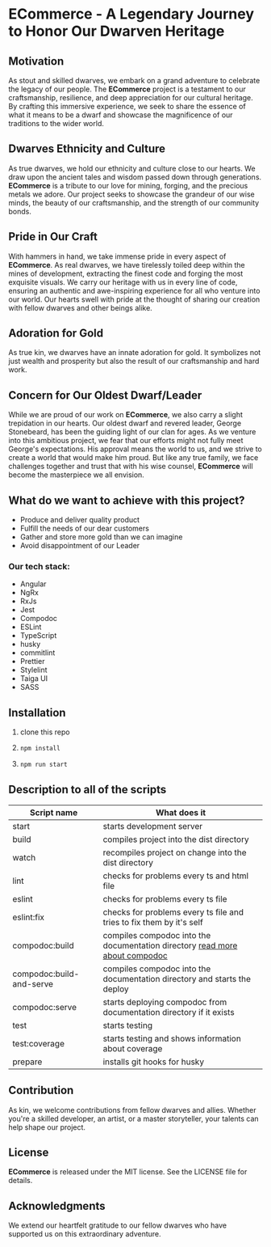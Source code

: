 # **ECommerce** - A Legendary Journey to Honor Our Dwarven Heritage

## Motivation

As stout and skilled dwarves, we embark on a grand adventure to celebrate the legacy of our people. The **ECommerce** project is a testament to our craftsmanship, resilience, and deep appreciation for our cultural heritage. By crafting this immersive experience, we seek to share the essence of what it means to be a dwarf and showcase the magnificence of our traditions to the wider world.

## Dwarves Ethnicity and Culture

As true dwarves, we hold our ethnicity and culture close to our hearts. We draw upon the ancient tales and wisdom passed down through generations. **ECommerce** is a tribute to our love for mining, forging, and the precious metals we adore. Our project seeks to showcase the grandeur of our wise minds, the beauty of our craftsmanship, and the strength of our community bonds.

## Pride in Our Craft

With hammers in hand, we take immense pride in every aspect of **ECommerce**. As real dwarves, we have tirelessly toiled deep within the mines of development, extracting the finest code and forging the most exquisite visuals. We carry our heritage with us in every line of code, ensuring an authentic and awe-inspiring experience for all who venture into our world. Our hearts swell with pride at the thought of sharing our creation with fellow dwarves and other beings alike.

## Adoration for Gold

As true kin, we dwarves have an innate adoration for gold. It symbolizes not just wealth and prosperity but also the result of our craftsmanship and hard work.

## Concern for Our Oldest Dwarf/Leader

While we are proud of our work on **ECommerce**, we also carry a slight trepidation in our hearts. Our oldest dwarf and revered leader, George Stonebeard, has been the guiding light of our clan for ages. As we venture into this ambitious project, we fear that our efforts might not fully meet George's expectations. His approval means the world to us, and we strive to create a world that would make him proud. But like any true family, we face challenges together and trust that with his wise counsel, **ECommerce** will become the masterpiece we all envision.

## What do we want to achieve with this project?

- Produce and deliver quality product
- Fulfill the needs of our dear customers
- Gather and store more gold than we can imagine
- Avoid disappointment of our Leader

### Our tech stack:

- Angular
- NgRx
- RxJs
- Jest
- Compodoc
- ESLint
- TypeScript
- husky
- commitlint
- Prettier
- Stylelint
- Taiga UI
- SASS

## Installation

1. clone this repo

2. ```bash
   npm install
   ```

3. ```bash
   npm run start
   ```


## Description to all of the scripts

| Script name | What does it |
| ----------- | ----------- |
| start | starts development server |
| build | compiles project into the dist directory |
| watch  | recompiles project on change into the dist directory |
| lint | checks for problems every ts and html file |
| eslint | checks for problems every ts file |
| eslint:fix | checks for problems every ts file and tries to fix them by it's self |
| compodoc:build | compiles compodoc into the documentation directory [read more about compodoc](https://compodoc.app/) |
| compodoc:build-and-serve | compiles compodoc into the documentation directory and starts the deploy |
| compodoc:serve | starts deploying compodoc from documentation directory if it exists |
| test | starts testing |
| test:coverage | starts testing and shows information about coverage |
| prepare | installs git hooks for husky |
## Contribution

As kin, we welcome contributions from fellow dwarves and allies. Whether you're a skilled developer, an artist, or a master storyteller, your talents can help shape our project.

## License

**ECommerce** is released under the MIT license. See the LICENSE file for details.

## Acknowledgments

We extend our heartfelt gratitude to our fellow dwarves who have supported us on this extraordinary adventure.
